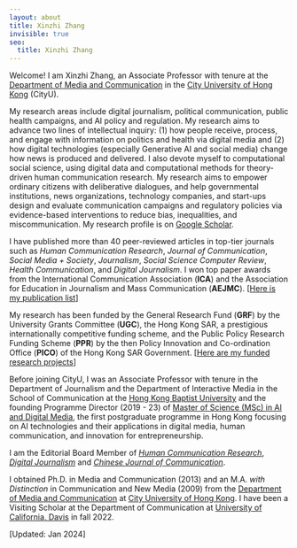```yaml
---
layout: about
title: Xinzhi Zhang
invisible: true
seo:
  title: Xinzhi Zhang
---
```



Welcome! I am Xinzhi Zhang, an Associate Professor with tenure at the [Department of Media and Communication](https://www.cityu.edu.hk/com/Profile.aspx?u=xzzhang2) in the [City University of Hong Kong](https://www.cityu.edu.hk/) (CityU). 

My research areas include digital journalism, political communication, public health campaigns, and AI policy and regulation. My research aims to advance two lines of intellectual inquiry: (1) how people receive, process, and engage with information on politics and health via digital media and (2) how digital technologies (especially Generative AI and social media) change how news is produced and delivered. I also devote myself to computational social science, using digital data and computational methods for theory-driven human communication research. My research aims to empower ordinary citizens with deliberative dialogues, and help governmental institutions, news organizations, technology companies, and start-ups design and evaluate communication campaigns and regulatory policies via evidence-based interventions to reduce bias, inequalities, and miscommunication. My research profile is on [Google Scholar](https://scholar.google.com.hk/citations?user=iOFeIDIAAAAJ). 

I have published more than 40 peer-reviewed articles in top-tier journals such as *Human Communication Research*, *Journal of Communication*, *Social Media + Society*, *Journalism*, *Social Science Computer Review*, *Health Communication*, and *Digital Journalism*. I won top paper awards from the International Communication Association (**ICA**) and the Association for Education in Journalism and Mass Communication (**AEJMC**). [[Here is my publication list](https://xzzhang2.github.io/pages/pubs.html)]

My research has been funded by the General Research Fund (**GRF**) by the University Grants Committee (**UGC**), the Hong Kong SAR, a prestigious internationally competitive funding scheme, and the Public Policy Research Funding Scheme (**PPR**) by the then Policy Innovation and Co-ordination Office (**PICO**) of the Hong Kong SAR Government. [[Here are my funded research projects](https://xzzhang2.github.io/pages/projects.html)] 

Before joining CityU, I was an Associate Professor with tenure in the Department of Journalism and the Department of Interactive Media in the School of Communication at the [Hong Kong Baptist University](https://www.hkbu.edu.hk/) and the founding Programme Director (2019 - 23) of [Master of Science (MSc) in AI and Digital Media](https://gs.hkbu.edu.hk/programmes/master-of-science-msc-in-ai-and-digital-media), the first postgraduate programme in Hong Kong focusing on AI technologies and their applications in digital media, human communication, and innovation for entrepreneurship. 

I am the Editorial Board Member of [*Human Communication Research*](https://academic.oup.com/hcr), [*Digital Journalism*](https://www.tandfonline.com/toc/rdij20/current) and [*Chinese Journal of Communication*](https://www.tandfonline.com/toc/rcjc20/current).  

I obtained Ph.D. in Media and Communication (2013) and an M.A. *with Distinction* in Communication and New Media (2009) from the [Department of Media and Communication](http://www6.cityu.edu.hk/com/) at [City University of Hong Kong](www.cityu.edu.hk). I have been a Visiting Scholar at the Department of Communication at [University of California, Davis](https://www.ucdavis.edu/) in fall 2022. 

[Updated: Jan 2024]  


